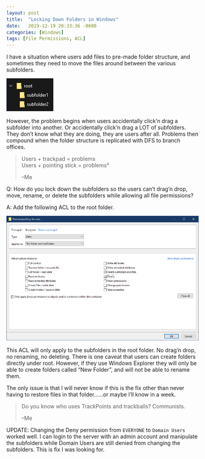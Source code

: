 ```yaml
---
layout: post
title:  "Locking Down Folders in Windows"
date:   2019-12-19 20:33:36 -0600
categories: [Windows]
tags: [File Permissions, ACL]
---
```


I have a situation where users add files to pre-made folder structure, and sometimes they need to move the files around between the various subfolders.

![Folder Structure](/assets/2019/12/folder-structure.png)

However, the problem begins when users accidentally click’n drag a subfolder into another. Or accidentally click’n drag a LOT of subfolders. They don’t know what they are doing, they are users after all. Problems then compound when the folder structure is replicated with DFS to branch offices.

> Users + trackpad = problems  
> Users + pointing stick = problems²
> 
> –Me

Q: How do you lock down the subfolders so the users can’t drag’n drop, move, rename, or delete the subfolders while allowing all file permissions?

A: Add the following ACL to the root folder.

[![Deny Delete ACL](/assets/2019/12/deny-delete-ACL.png)](/assets/2019/12/deny-delete-ACL.png)

This ACL will only apply to the subfolders in the root folder. No drag’n drop, no renaming, no deleting. There is one caveat that users can create folders directly under root. However, if they use Windows Explorer they will only be able to create folders called “New Folder”, and will not be able to rename them.

The only issue is that I will never know if this is the fix other than never having to restore files in that folder……or maybe I’ll know in a week.

> Do you know who uses TrackPoints and trackballs? Communists.
> 
> –Me

UPDATE: Changing the Deny permission from `EVERYONE` to `Domain Users` worked well. I can login to the server with an admin account and manipulate the subfolders while Domain Users are still denied from changing the subfolders. This is fix I was looking for.
